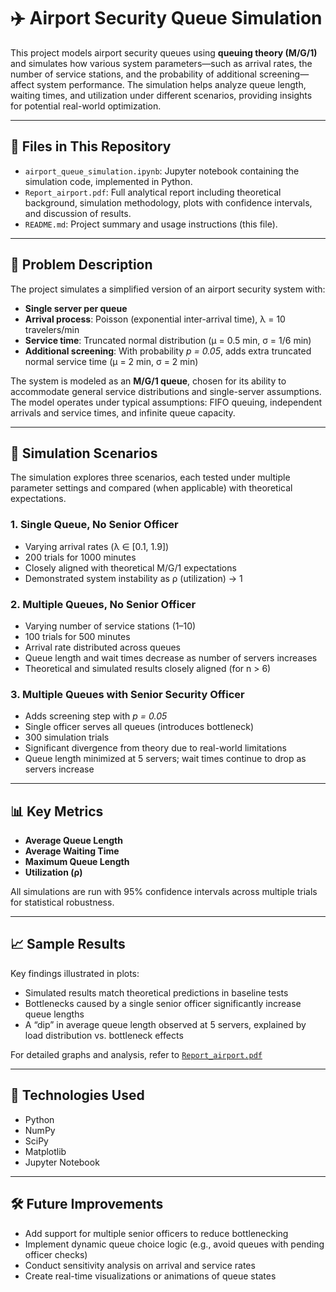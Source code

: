 # ✈️ Airport Security Queue Simulation

This project models airport security queues using **queuing theory (M/G/1)** and simulates how various system parameters—such as arrival rates, the number of service stations, and the probability of additional screening—affect system performance. The simulation helps analyze queue length, waiting times, and utilization under different scenarios, providing insights for potential real-world optimization.

---

## 📂 Files in This Repository

- `airport_queue_simulation.ipynb`: Jupyter notebook containing the simulation code, implemented in Python.
- `Report_airport.pdf`: Full analytical report including theoretical background, simulation methodology, plots with confidence intervals, and discussion of results.
- `README.md`: Project summary and usage instructions (this file).

---

## 🧠 Problem Description

The project simulates a simplified version of an airport security system with:

- **Single server per queue**
- **Arrival process**: Poisson (exponential inter-arrival time), λ = 10 travelers/min
- **Service time**: Truncated normal distribution (μ = 0.5 min, σ = 1/6 min)
- **Additional screening**: With probability *p = 0.05*, adds extra truncated normal service time (μ = 2 min, σ = 2 min)

The system is modeled as an **M/G/1 queue**, chosen for its ability to accommodate general service distributions and single-server assumptions. The model operates under typical assumptions: FIFO queuing, independent arrivals and service times, and infinite queue capacity.

---

## 🔬 Simulation Scenarios

The simulation explores three scenarios, each tested under multiple parameter settings and compared (when applicable) with theoretical expectations.

### 1. Single Queue, No Senior Officer

- Varying arrival rates (λ ∈ [0.1, 1.9])
- 200 trials for 1000 minutes
- Closely aligned with theoretical M/G/1 expectations
- Demonstrated system instability as ρ (utilization) → 1

### 2. Multiple Queues, No Senior Officer

- Varying number of service stations (1–10)
- 100 trials for 500 minutes
- Arrival rate distributed across queues
- Queue length and wait times decrease as number of servers increases
- Theoretical and simulated results closely aligned (for n > 6)

### 3. Multiple Queues with Senior Security Officer

- Adds screening step with *p = 0.05*
- Single officer serves all queues (introduces bottleneck)
- 300 simulation trials
- Significant divergence from theory due to real-world limitations
- Queue length minimized at 5 servers; wait times continue to drop as servers increase

---

## 📊 Key Metrics

- **Average Queue Length**
- **Average Waiting Time**
- **Maximum Queue Length**
- **Utilization (ρ)**

All simulations are run with 95% confidence intervals across multiple trials for statistical robustness.

---

## 📈 Sample Results

Key findings illustrated in plots:

- Simulated results match theoretical predictions in baseline tests
- Bottlenecks caused by a single senior officer significantly increase queue lengths
- A “dip” in average queue length observed at 5 servers, explained by load distribution vs. bottleneck effects

For detailed graphs and analysis, refer to [`Report_airport.pdf`](./Report_airport.pdf)

---

## 🧰 Technologies Used

- Python
- NumPy
- SciPy
- Matplotlib
- Jupyter Notebook

---
## 🛠️ Future Improvements

- Add support for multiple senior officers to reduce bottlenecking
- Implement dynamic queue choice logic (e.g., avoid queues with pending officer checks)
- Conduct sensitivity analysis on arrival and service rates
- Create real-time visualizations or animations of queue states
